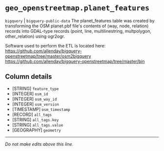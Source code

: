 # `geo_openstreetmap.planet_features`
`bigquery` | `bigquery-public-data`
The planet_features table was created by transforming the OSM planet.pbf file's contents of (way, node, relation) records into GDAL-type records (point, line, multilinestring, multpolygon, other_relation) using ogr2ogr.

Software used to perform the ETL is located here:
https://github.com/allenday/bigquery-openstreetmap/tree/master/osm2bigquery
https://github.com/allenday/bigquery-openstreetmap/tree/master/bin

## Column details
* [STRING]    `feature_type`
* [INTEGER]   `osm_id`
* [INTEGER]   `osm_way_id`
* [INTEGER]   `osm_version`
* [TIMESTAMP] `osm_timestamp`
* [RECORD]    `all_tags`
* [STRING]    `all_tags.key`
* [STRING]    `all_tags.value`
* [GEOGRAPHY] `geometry`

-------------------------------------------------------------------------------
*Do not make edits above this line.*

